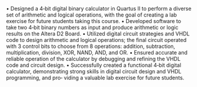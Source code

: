• Designed a 4‑bit digital binary calculator in Quartus II to perform a diverse set of arithmetic and logical operations, with the goal of creating a
lab exercise for future students taking this course.
• Developed software to take two 4‑bit binary numbers as input and produce arithmetic or logic results on the Altera D2 Board.
• Utilized digital circuit strategies and VHDL code to design arithmetic and logical operations; the final circuit operated with 3 control bits to
choose from 8 operations: addition, subtraction, multiplication, division, XOR, NAND, AND, and OR.
• Ensured accurate and reliable operation of the calculator by debugging and refining the VHDL code and circuit design.
• Successfully created a functional 4‑bit digital calculator, demonstrating strong skills in digital circuit design and VHDL programming, and pro‑
viding a valuable lab exercise for future students.
